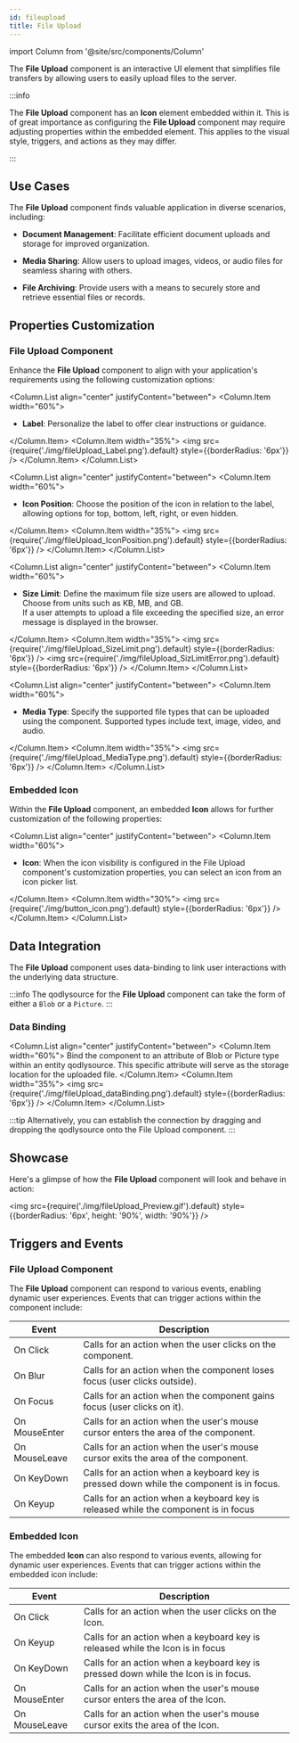 ```yaml
---
id: fileupload
title: File Upload
---
```

import Column from '@site/src/components/Column'


The **File Upload** component is an interactive UI element that simplifies file transfers by allowing users to easily upload files to the server.


:::info 

The **File Upload** component has an **Icon** element embedded within it. This is of great importance as configuring the **File Upload** component may require adjusting properties within the embedded element. This applies to the visual style, triggers, and actions as they may differ.

:::


## Use Cases

The **File Upload** component finds valuable application in diverse scenarios, including:

- **Document Management**: Facilitate efficient document uploads and storage for improved organization.

- **Media Sharing**: Allow users to upload images, videos, or audio files for seamless sharing with others.

- **File Archiving**: Provide users with a means to securely store and retrieve essential files or records.



## Properties Customization

### File Upload Component

Enhance the **File Upload** component to align with your application's requirements using the following customization options:

<Column.List align="center" justifyContent="between">
	<Column.Item width="60%">
        <ul>
            <li><strong>Label</strong>: Personalize the label to offer clear instructions or guidance.</li>
        </ul>
	</Column.Item>
	<Column.Item width="35%">
                <img src={require('./img/fileUpload_Label.png').default} style={{borderRadius: '6px'}} />
	</Column.Item>
</Column.List>

<Column.List align="center" justifyContent="between">
	<Column.Item width="60%">
        <ul>
            <li><strong>Icon Position</strong>: Choose the position of the icon in relation to the label, allowing options for top, bottom, left, right, or even hidden.</li>
        </ul>
	</Column.Item>
	<Column.Item width="35%">
                <img src={require('./img/fileUpload_IconPosition.png').default} style={{borderRadius: '6px'}} />
	</Column.Item>
</Column.List>

<Column.List align="center" justifyContent="between">
	<Column.Item width="60%">
        <ul>
            <li><strong>Size Limit</strong>: Define the maximum file size users are allowed to upload. Choose from units such as KB, MB, and GB. <br/></li>
			If a user attempts to upload a file exceeding the specified size, an error message is displayed in the browser.
        </ul>
	</Column.Item>
	<Column.Item width="35%">
                <img src={require('./img/fileUpload_SizeLimit.png').default} style={{borderRadius: '6px'}} />
				<img src={require('./img/fileUpload_SizLimitError.png').default} style={{borderRadius: '6px'}} />
	</Column.Item>
</Column.List>

<Column.List align="center" justifyContent="between">
	<Column.Item width="60%">
        <ul>
            <li><strong>Media Type</strong>: Specify the supported file types that can be uploaded using the component. Supported types include text, image, video, and audio.</li>
        </ul>
	</Column.Item>
	<Column.Item width="35%">
                <img src={require('./img/fileUpload_MediaType.png').default} style={{borderRadius: '6px'}} />
	</Column.Item>
</Column.List>


### Embedded Icon

Within the **File Upload** component, an embedded **Icon** allows for further customization of the following properties: 

<Column.List align="center" justifyContent="between">
	<Column.Item width="60%">
        <ul>
            <li><strong>Icon</strong>: When the icon visibility is configured in the File Upload component's customization properties, you can select an icon from an icon picker list.</li>
        </ul>
	</Column.Item>
	<Column.Item width="30%">
            <img src={require('./img/button_icon.png').default} style={{borderRadius: '6px'}} />
	</Column.Item>
</Column.List>

## Data Integration

The **File Upload** component uses data-binding to link user interactions with the underlying data structure.

:::info 
The qodlysource for the **File Upload** component can take the form of either a `Blob` or a `Picture`.
:::

### Data Binding

<Column.List align="center" justifyContent="between">
	<Column.Item width="60%">
		Bind the component to an attribute of Blob or Picture type within an entity qodlysource. This specific attribute will serve as the storage location for the uploaded file.
	</Column.Item>
	<Column.Item width="35%">
        <img src={require('./img/fileUpload_dataBinding.png').default} style={{borderRadius: '6px'}} />
	</Column.Item>
</Column.List>

:::tip 
Alternatively, you can establish the connection by dragging and dropping the qodlysource onto the File Upload component.
:::

## Showcase

Here's a glimpse of how the **File Upload** component will look and behave in action:

<img src={require('./img/fileUpload_Preview.gif').default} style={{borderRadius: '6px', height: '90%', width: '90%'}} />


## Triggers and Events

### File Upload Component

The **File Upload** component can respond to various events, enabling dynamic user experiences. Events that can trigger actions within the component include:

|Event|Description|
|---|---|
|On Click| Calls for an action when the user clicks on the component. |
|On Blur| Calls for an action when the component loses focus (user clicks outside). |
|On Focus| Calls for an action when the component gains focus (user clicks on it). |
|On MouseEnter| Calls for an action when the user's mouse cursor enters the area of the component.|
|On MouseLeave| Calls for an action when the user's mouse cursor exits the area of the component.|
|On KeyDown| Calls for an action when a keyboard key is pressed down while the component is in focus. |
|On Keyup| Calls for an action when a keyboard key is released while the component is in focus|

### Embedded Icon

The embedded **Icon** can also respond to various events, allowing for dynamic user experiences. Events that can trigger actions within the embedded icon include:

|Event|Description|
|---|---|
|On Click| Calls for an action when the user clicks on the Icon. |
|On Keyup| Calls for an action when a keyboard key is released while the Icon is in focus|
|On KeyDown| Calls for an action when a keyboard key is pressed down while the Icon is in focus. |
|On MouseEnter| Calls for an action when the user's mouse cursor enters the area of the Icon.|
|On MouseLeave| Calls for an action when the user's mouse cursor exits the area of the Icon.|